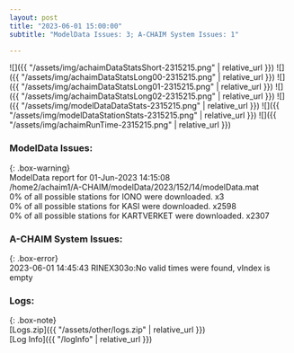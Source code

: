 ```yaml
---
layout: post
title: "2023-06-01 15:00:00"
subtitle: "ModelData Issues: 3; A-CHAIM System Issues: 1"

---
```


![]({{ "/assets/img/achaimDataStatsShort-2315215.png" | relative_url }})
![]({{ "/assets/img/achaimDataStatsLong00-2315215.png" | relative_url }})
![]({{ "/assets/img/achaimDataStatsLong01-2315215.png" | relative_url }})
![]({{ "/assets/img/achaimDataStatsLong02-2315215.png" | relative_url }})
![]({{ "/assets/img/modelDataDataStats-2315215.png" | relative_url }})
![]({{ "/assets/img/modelDataStationStats-2315215.png" | relative_url }})
![]({{ "/assets/img/achaimRunTime-2315215.png" | relative_url }})


### ModelData Issues:  
  
{: .box-warning}  
 ModelData report for 01-Jun-2023 14:15:08   
 /home2/achaim1/A-CHAIM/modelData/2023/152/14/modelData.mat   
 0% of all possible stations for IONO were downloaded. x3   
 0% of all possible stations for KASI were downloaded. x2598   
 0% of all possible stations for KARTVERKET were downloaded. x2307   
  
### A-CHAIM System Issues:  
  
{: .box-error}  
2023-06-01 14:45:43 RINEX303o:No valid times were found, vIndex is empty  

### Logs:  
  
{: .box-note}  
[Logs.zip]({{ "/assets/other/logs.zip" | relative_url }})  
[Log Info]({{ "/logInfo" | relative_url }})  
